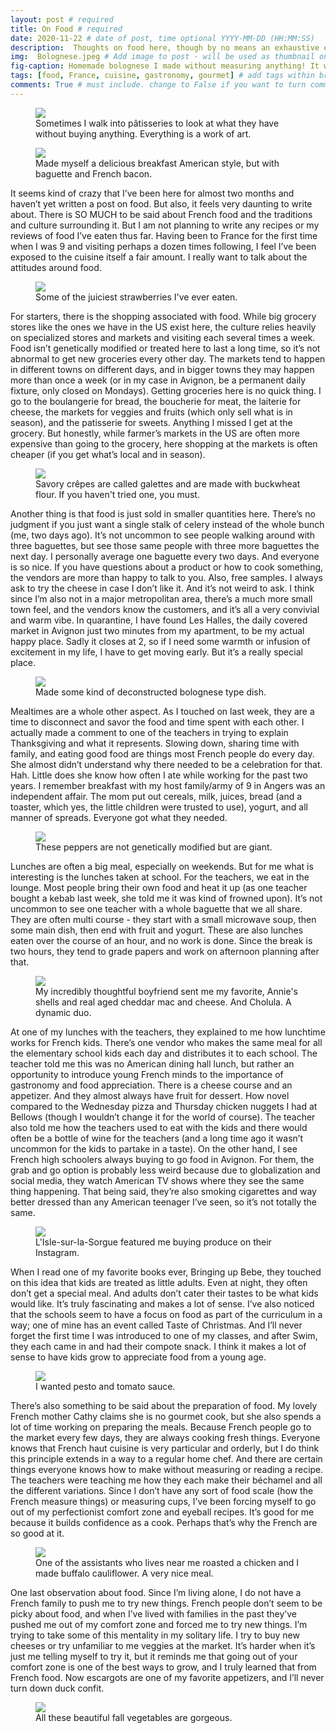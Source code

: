 ```yaml
---
layout: post # required
title: On Food # required
date: 2020-11-22 # date of post, time optional YYYY-MM-DD (HH:MM:SS)
description:  Thoughts on food here, though by no means an exhaustive essay on the topic. # Add post description for homepage - required
img:  Bolognese.jpeg # Add image to post - will be used as thumbnail on home and cover image for post (optional) MUST BE IN /img FOLDER.
fig-caption: Homemade bolognese I made without measuring anything! It was a success, though I did undercook the pasta at first and definitely needed more salt. # caption for img (optional)
tags: [food, France, cuisine, gastronomy, gourmet] # add tags within brackets separated by a commma (optional)
comments: True # must include. change to False if you want to turn comments off for a post
---
```


<figure class="post-img block">
  <a href="/assets/img/posts/2020-11-22/Beautiful pastries.jpeg">
    <img src="/assets/img/posts/2020-11-22/Beautiful pastries.jpeg">
  </a>
  <figcaption>Sometimes I walk into pâtisseries to look at what they have without buying anything. Everything is a work of art.</figcaption>
</figure>

<figure class="post-img block">
  <a href="/assets/img/posts/2020-11-22/American breakfast with a French twist.jpeg">
    <img src="/assets/img/posts/2020-11-22/American breakfast with a French twist.jpeg">
  </a>
  <figcaption>Made myself a delicious breakfast American style, but with baguette and French bacon.</figcaption>
</figure>

It seems kind of crazy that I’ve been here for almost two months and haven’t yet written a post on food. But also, it feels very daunting to write about. There is SO MUCH to be said about French food and the traditions and culture surrounding it. But I am not planning to write any recipes or my reviews of food I’ve eaten thus far. Having been to France for the first time when I was 9 and visiting perhaps a dozen times following, I feel I’ve been exposed to the cuisine itself a fair amount. I really want to talk about the attitudes around food.

<figure class="post-img block">
  <a href="/assets/img/posts/2020-11-22/Fraises.jpeg">
    <img src="/assets/img/posts/2020-11-22/Fraises.jpeg">
  </a>
  <figcaption>Some of the juiciest strawberries I've ever eaten.</figcaption>
</figure>

For starters, there is the shopping associated with food. While big grocery stores like the ones we have in the US exist here, the culture relies heavily on specialized stores and markets and visiting each several times a week. Food isn’t genetically modified or treated here to last a long time, so it’s not abnormal to get new groceries every other day. The markets tend to happen in different towns on different days, and in bigger towns they may happen more than once a week (or in my case in Avignon, be a permanent daily fixture, only closed on Mondays). Getting groceries here is no quick thing. I go to the boulangerie for bread, the boucherie for meat, the laiterie for cheese, the markets for veggies and fruits (which only sell what is in season), and the patisserie for sweets. Anything I missed I get at the grocery. But honestly, while farmer’s markets in the US are often more expensive than going to the grocery, here shopping at the markets is often cheaper (if you get what’s local and in season).

<figure class="post-img block">
  <a href="/assets/img/posts/2020-11-22/Galette.jpeg">
    <img src="/assets/img/posts/2020-11-22/Galette.jpeg">
  </a>
  <figcaption>Savory crêpes are called galettes and are made with buckwheat flour. If you haven't tried one, you must.</figcaption>
</figure>

Another thing is that food is just sold in smaller quantities here. There’s no judgment if you just want a single stalk of celery instead of the whole bunch (me, two days ago). It’s not uncommon to see people walking around with three baguettes, but see those same people with three more baguettes the next day. I personally average one baguette every two days. And everyone is so nice. If you have questions about a product or how to cook something, the vendors are more than happy to talk to you. Also, free samples. I always ask to try the cheese in case I don’t like it. And it’s not weird to ask. I think since I’m also not in a major metropolitan area, there’s a much more small town feel, and the vendors know the customers, and it’s all a very convivial and warm vibe. In quarantine, I have found Les Halles, the daily covered market in Avignon just two minutes from my apartment, to be my actual happy place. Sadly it closes at 2, so if I need some warmth or infusion of excitement in my life, I have to get moving early. But it’s a really special place.

<figure class="post-img block">
  <a href="/assets/img/posts/2020-11-22/Italian pasta.jpeg">
    <img src="/assets/img/posts/2020-11-22/Italian pasta.jpeg">
  </a>
  <figcaption>Made some kind of deconstructed bolognese type dish.</figcaption>
</figure>

Mealtimes are a whole other aspect. As I touched on last week, they are a time to disconnect and savor the food and time spent with each other. I actually made a comment to one of the teachers in trying to explain Thanksgiving and what it represents. Slowing down, sharing time with family, and eating good food are things most French people do every day. She almost didn’t understand why there needed to be a celebration for that. Hah. Little does she know how often I ate while working for the past two years. I remember breakfast with my host family/army of 9 in Angers was an independent affair. The mom put out cereals, milk, juices, bread (and a toaster, which yes, the little children were trusted to use), yogurt, and all manner of spreads. Everyone got what they needed.

<figure class="post-img block">
  <a href="/assets/img/posts/2020-11-22/Large peppers.jpeg">
    <img src="/assets/img/posts/2020-11-22/Large peppers.jpeg">
  </a>
  <figcaption>These peppers are not genetically modified but are giant.</figcaption>
</figure>

Lunches are often a big meal, especially on weekends. But for me what is interesting is the lunches taken at school. For the teachers, we eat in the lounge. Most people bring their own food and heat it up (as one teacher bought a kebab last week, she told me it was kind of frowned upon). It’s not uncommon to see one teacher with a whole baguette that we all share. They are often multi course - they start with a small microwave soup, then some main dish, then end with fruit and yogurt. These are also lunches eaten over the course of an hour, and no work is done. Since the break is two hours, they tend to grade papers and work on afternoon planning after that.

<figure class="post-img block">
  <a href="/assets/img/posts/2020-11-22/Mac and cheese.jpeg">
    <img src="/assets/img/posts/2020-11-22/Mac and cheese.jpeg">
  </a>
  <figcaption>My incredibly thoughtful boyfriend sent me my favorite, Annie's shells and real aged cheddar mac and cheese. And Cholula. A dynamic duo.</figcaption>
</figure>

At one of my lunches with the teachers, they explained to me how lunchtime works for French kids. There’s one vendor who makes the same meal for all the elementary school kids each day and distributes it to each school. The teacher told me this was no American dining hall lunch, but rather an opportunity to introduce young French minds to the importance of gastronomy and food appreciation. There is a cheese course and an appetizer. And they almost always have fruit for dessert. How novel compared to the Wednesday pizza and Thursday chicken nuggets I had at Bellows (though I wouldn’t change it for the world of course). The teacher also told me how the teachers used to eat with the kids and there would often be a bottle of wine for the teachers (and a long time ago it wasn’t uncommon for the kids to partake in a taste). On the other hand, I see French high schoolers always buying to go food in Avignon. For them, the grab and go option is probably less weird because due to globalization and social media, they watch American TV shows where they see the same thing happening. That being said, they’re also smoking cigarettes and way better dressed than any American teenager I’ve seen, so it’s not totally the same.

<figure class="post-img block">
  <a href="/assets/img/posts/2020-11-22/Me at the market.png">
    <img src="/assets/img/posts/2020-11-22/Me at the market.png">
  </a>
  <figcaption>L'Isle-sur-la-Sorgue featured me buying produce on their Instagram.</figcaption>
</figure>

When I read one of my favorite books ever, Bringing up Bebe, they touched on this idea that kids are treated as little adults. Even at night, they often don’t get a special meal. And adults don’t cater their tastes to be what kids would like. It’s truly fascinating and makes a lot of sense. I’ve also noticed that the schools seem to have a focus on food as part of the curriculum in a way; one of mine has an event called Taste of Christmas. And I’ll never forget the first time I was introduced to one of my classes, and after Swim, they each came in and had their compote snack. I think it makes a lot of sense to have kids grow to appreciate food from a young age.

<figure class="post-img block">
  <a href="/assets/img/posts/2020-11-22/Pasta duo.jpeg">
    <img src="/assets/img/posts/2020-11-22/Pasta duo.jpeg">
  </a>
  <figcaption>I wanted pesto and tomato sauce.</figcaption>
</figure>

There’s also something to be said about the preparation of food. My lovely French mother Cathy claims she is no gourmet cook, but she also spends a lot of time working on preparing the meals. Because French people go to the market every few days, they are always cooking fresh things. Everyone knows that French haut cuisine is very particular and orderly, but I do think this principle extends in a way to a regular home chef. And there are certain things everyone knows how to make without measuring or reading a recipe. The teachers were teaching me how they each make their béchamel and all the different variations. Since I don’t have any sort of food scale (how the French measure things) or measuring cups, I’ve been forcing myself to go out of my perfectionist comfort zone and eyeball recipes. It’s good for me because it builds confidence as a cook. Perhaps that’s why the French are so good at it.

<figure class="post-img block">
  <a href="/assets/img/posts/2020-11-22/Roast chicken.jpeg">
    <img src="/assets/img/posts/2020-11-22/Roast chicken.jpeg">
  </a>
  <figcaption>One of the assistants who lives near me roasted a chicken and I made buffalo cauliflower. A very nice meal.</figcaption>
</figure>

One last observation about food. Since I’m living alone, I do not have a French family to push me to try new things. French people don’t seem to be picky about food, and when I’ve lived with families in the past they’ve pushed me out of my comfort zone and forced me to try new things. I’m trying to take some of this mentality in my solitary life. I try to buy new cheeses or try unfamiliar to me veggies at the market. It’s harder when it’s just me telling myself to try it, but it reminds me that going out of your comfort zone is one of the best ways to grow, and I truly learned that from French food. Now escargots are one of my favorite appetizers, and I’ll never turn down duck confit.

<figure class="post-img block">
  <a href="/assets/img/posts/2020-11-22/Squash.jpeg">
    <img src="/assets/img/posts/2020-11-22/Squash.jpeg">
  </a>
  <figcaption>All these beautiful fall vegetables are gorgeous.</figcaption>
</figure>
